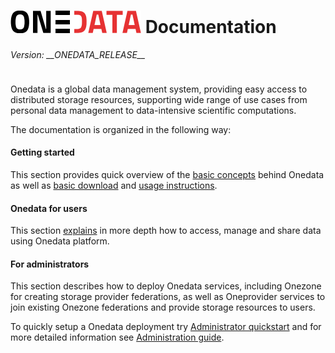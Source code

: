 # ![Onedata](doc/img/heading.png) Documentation
<div style="text-align: left; font-weight: normal; font-style: italic; margin-bottom: 1cm;">Version: __ONEDATA_RELEASE__</div>



Onedata is a global data management system, providing easy access to distributed 
storage resources, supporting wide range of use cases from personal data 
management to data-intensive scientific computations.

The documentation is organized in the following way:

#### Getting started
This section provides quick overview of the 
[basic concepts](doc/getting_started/what_is_onedata.md) behind Onedata as well 
as [basic download](doc/getting_started/downloading_onedata.md) 
and [usage instructions](doc/getting_started/user_onedata_101.md).


#### Onedata for users
This section [explains](doc/user_guide.md) in more depth how to access, 
manage and share data using Onedata platform.


#### For administrators
This section describes how to deploy Onedata services, including Onezone for 
creating storage provider federations, as well as Oneprovider services to join 
existing Onezone federations and provide storage resources to users.

To quickly setup a Onedata deployment try 
[Administrator quickstart](doc/getting_started/admin_onedata_101.md) and for 
more detailed information see [Administration guide](doc/admin_guide.md).
